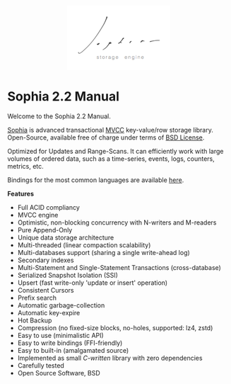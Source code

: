 
<p align="center">
	<img src="sophia.png" />
<p>

# Sophia 2.2 Manual

Welcome to the Sophia 2.2 Manual.

[Sophia](http://sophia.systems) is advanced transactional [MVCC](http://en.wikipedia.org/wiki/Multiversion_concurrency_control)
key-value/row storage library. Open-Source, available free of charge under terms of [BSD License](tutorial/license.md).

Optimized for Updates and Range-Scans. It can efficiently work with large volumes of ordered data,
such as a time-series, events, logs, counters, metrics, etc.

Bindings for the most common languages are available [here](http://sophia.systems/drivers.html).

**Features**

* Full ACID compliancy
* MVCC engine
* Optimistic, non-blocking concurrency with N-writers and M-readers
* Pure Append-Only
* Unique data storage architecture
* Multi-threaded (linear compaction scalability)
* Multi-databases support (sharing a single write-ahead log)
* Secondary indexes
* Multi-Statement and Single-Statement Transactions (cross-database)
* Serialized Snapshot Isolation (SSI)
* Upsert (fast write-only 'update or insert' operation)
* Consistent Cursors
* Prefix search
* Automatic garbage-collection
* Automatic key-expire
* Hot Backup
* Compression (no fixed-size blocks, no-holes, supported: lz4, zstd)
* Easy to use (minimalistic API)
* Easy to write bindings (FFI-friendly)
* Easy to built-in (amalgamated source)
* Implemented as small *C-written* library with zero dependencies
* Carefully tested
* Open Source Software, BSD

